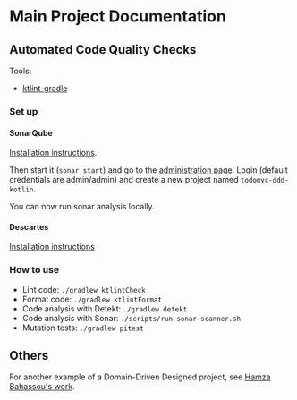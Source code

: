 # Main Project Documentation

## Automated Code Quality Checks

Tools:
* [ktlint-gradle](https://github.com/jlleitschuh/ktlint-gradle)

### Set up

#### SonarQube

[Installation instructions](https://sajidrahman.github.io/2018-06-06-install-sonar-on-macosx/).

Then start it (`sonar start`) and go to the [administration page](http://localhost:9000).
Login (default credentials are admin/admin) and create a new project named `todomvc-ddd-kotlin`.

You can now run sonar analysis locally.

#### Descartes

[Installation instructions](https://github.com/STAMP-project/pitest-descartes)

### How to use

* Lint code: `./gradlew ktlintCheck`
* Format code: `./gradlew ktlintFormat`
* Code analysis with Detekt: `./gradlew detekt`
* Code analysis with Sonar: `./scripts/run-sonar-scanner.sh`
* Mutation tests: `./gradlew pitest`

## Others

For another example of a Domain-Driven Designed project, see [Hamza Bahassou's work](https://github.com/B-hamza/spring-aggregate-example).
